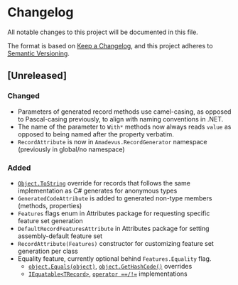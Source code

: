 # Changelog

All notable changes to this project will be documented in this file.

The format is based on [Keep a Changelog](https://keepachangelog.com/en/1.0.0/),
and this project adheres to [Semantic Versioning](https://semver.org/spec/v2.0.0.html).

## [Unreleased]

### Changed

* Parameters of generated record methods use camel-casing, as opposed to
  Pascal-casing previously, to align with naming conventions in .NET.
* The name of the parameter to `With*` methods now always reads `value`
  as opposed to being named after the property verbatim.
* `RecordAttribute` is now in `Amadevus.RecordGenerator` namespace (previously in global/no namespace)

### Added

* [`Object.ToString`][objtostr] override for records that follows the same
  implementation as C# generates for anonymous types
* `GeneratedCodeAttribute` is added to generated non-type members (methods, properties)
* `Features` flags enum in Attributes package for requesting specific feature set generation
* `DefaultRecordFeaturesAttribute`  in Attributes package for setting assembly-default feature set
* `RecordAttribute(Features)` constructor for customizing feature set generation per class
* Equality feature, currently optional behind `Features.Equality` flag.
	* [`object.Equals(object)`][objectEquals], [`object.GetHashCode()`][objectGetHashCode] overrides
	* [`IEquatable<TRecord>`][iEquatable], [`operator ==/!=`][equalityOperators] implementations


[objtostr]: https://docs.microsoft.com/dotnet/api/system.object.tostring
[objectEquals]: https://docs.microsoft.com/dotnet/api/system.object.equals#System_Object_Equals_System_Object_
[objectGetHashCode]: https://docs.microsoft.com/dotnet/api/system.object.gethashcode
[iEquatable]: https://docs.microsoft.com/dotnet/api/system.iequatable-1
[equalityOperators]: https://docs.microsoft.com/dotnet/csharp/language-reference/operators/equality-operators
